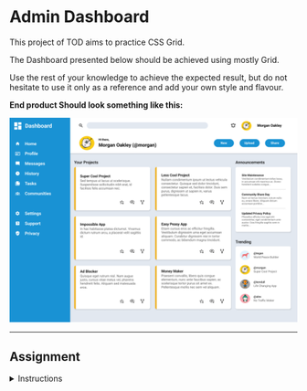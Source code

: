 # Admin Dashboard 

This project of TOD aims to practice CSS Grid.

The Dashboard presented below should be achieved using mostly Grid.

Use the rest of your knowledge to achieve the expected result, but do not hesitate to use it only as a reference and add your own style and flavour.



__End product Should look something like this:__

![Final Product](./img/dashboard-project.png "Guideline")

-----

## Assignment

<details>
<summary>
Instructions
</summary>

Step 1: Set Up and Planning

1. Set up your HTML and CSS files with some simple dummy content, just to make sure you have everything linked correctly.

2. Set up your Git repository (refer to past projects if you need a refresher).

3. Download a full-resolution copy of the project design file and get a general idea for how you’re going to need to lay things out in your HTML document.

Step 2: Layout

1. Start by writing out the HTML elements for the sidebar, header and main-content containers.

2. In your CSS file, apply Grid properties until you have this basic layout built.

Step 3: Nesting

1. Taking it one section at a time, begin nesting child elements under the parent elements in the HTML. Remember that you can keep making grid containers within grid containers.

2. In the sidebar, use more grids to lay out the navigation and branding sections.

3. In the header, use more grids to lay out the search bar, user info and buttons.
4. For the main-content, use more grids 
to lay out the projects, announcements and trending items.

5. Fill out some dummy content and placeholder images so you can position all of your grid items.

Step 4: Gather Assets

1. Once you have your grid layout complete you can either recreate the dashboard example above or style your own design.

2. Check out some color palettes from Tailwind.

3. All of the icons and more can be downloaded as SVGs from Material Design Icons.

4. Choose your own fonts! The design example uses Roboto, which is available with Google fonts.

Step 5: Some Tips!

1. When building the layout, apply background colors or borders to your containers to help you visualize your grid.

2. It’s up to you whether to use pixels, fr units or both for your grid tracks.
3. This project does not have to be responsive, but if you’d like to you can expand or shrink the project cards section when resizing the browser window.
4. You don’t have to make a pixel perfect match with the design example. Consider this an opportunity to practice your CSS skills with your own designs.
5. Don’t forget to push your finished dashboard to GitHub. Use GitHub Pages to publish it to the world!

Step 6: Section Feedback

1. Before you move on, we would like your feedback here. Getting user(you) feedback is important so we can continue to improve the curriculum and get an idea of your experience.

</details>

